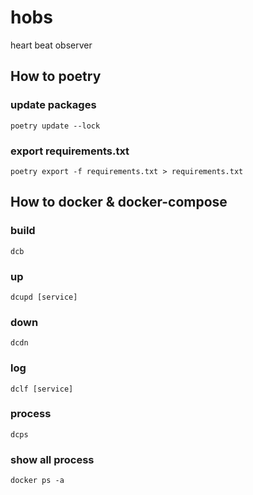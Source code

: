# hobs

heart beat observer

## How to poetry

### update packages

```
poetry update --lock
```

### export requirements.txt

```
poetry export -f requirements.txt > requirements.txt
```

## How to docker & docker-compose

### build

```
dcb
```

### up

```
dcupd [service]
```

### down

```
dcdn
```

### log

```
dclf [service]
```

### process

```
dcps
```

### show all process

```
docker ps -a
```
